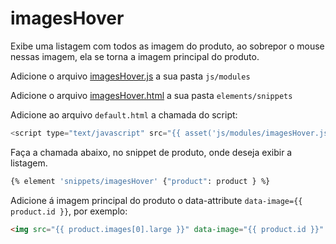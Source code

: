 # imagesHover

Exibe uma listagem com todos as imagem do produto, ao sobrepor o mouse nessas imagem, ela se torna a imagem principal do produto.

Adicione o arquivo [imagesHover.js](https://github.com/TaahSene/opencode-components/blob/master/imagesHover/js/modules/imagesHover.js) a sua pasta `js/modules`

Adicione o arquivo [imagesHover.html](https://github.com/TaahSene/opencode-components/blob/master/imagesHover/elements/snippets/imagesHover.html) a sua pasta `elements/snippets`


Adicione ao arquivo `default.html` a chamada do script:

```javascript
<script type="text/javascript" src="{{ asset('js/modules/imagesHover.js') }}"></script>
```

Faça a chamada abaixo, no snippet de produto, onde deseja exibir a listagem.

```sh
{% element 'snippets/imagesHover' {"product": product } %}
```

Adicione á imagem principal do produto o data-attribute `data-image={{ product.id }}`, por exemplo:

```html
<img src="{{ product.images[0].large }}" data-image="{{ product.id }}" alt="{{ product.name }}">

```
